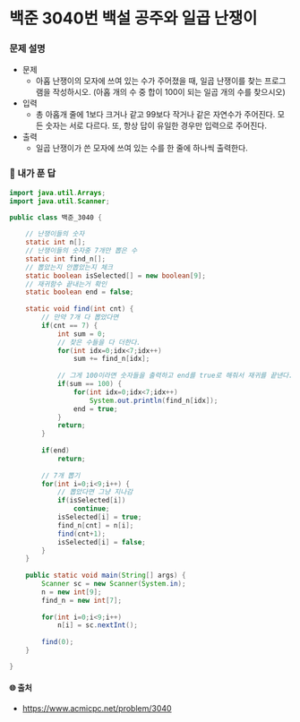 # 백준 3040번 백설 공주와 일곱 난쟁이

### 문제 설명

- 문제
  - 아홉 난쟁이의 모자에 쓰여 있는 수가 주어졌을 때, 일곱 난쟁이를 찾는 프로그램을 작성하시오. (아홉 개의 수 중 합이 100이 되는 일곱 개의 수를 찾으시오)
- 입력
  - 총 아홉개 줄에 1보다 크거나 같고 99보다 작거나 같은 자연수가 주어진다. 모든 숫자는 서로 다르다. 또, 항상 답이 유일한 경우만 입력으로 주어진다.
- 출력
  - 일곱 난쟁이가 쓴 모자에 쓰여 있는 수를 한 줄에 하나씩 출력한다.



### :full_moon_with_face: 내가 푼 답

```java
import java.util.Arrays;
import java.util.Scanner;

public class 백준_3040 {
	
	// 난쟁이들의 숫자
	static int n[];
	// 난쟁이들의 숫자중 7개만 뽑은 수
	static int find_n[];
	// 뽑았는지 안뽑았는지 체크
	static boolean isSelected[] = new boolean[9];
	// 재귀함수 끝내는거 확인
	static boolean end = false;
	
	static void find(int cnt) {
		// 만약 7개 다 뽑았다면
		if(cnt == 7) {
			int sum = 0;
			// 찾은 수들을 다 더한다.
			for(int idx=0;idx<7;idx++)
				sum += find_n[idx];
			
			// 그게 100이라면 숫자들을 출력하고 end를 true로 해줘서 재귀를 끝낸다.
			if(sum == 100) {
				for(int idx=0;idx<7;idx++)
					System.out.println(find_n[idx]);
				end = true;
			}
			return;
		}
		
		if(end)
			return;
		
		// 7개 뽑기
		for(int i=0;i<9;i++) {
			// 뽑았다면 그냥 지나감
			if(isSelected[i])
				continue;
			isSelected[i] = true;
			find_n[cnt] = n[i];
			find(cnt+1);
			isSelected[i] = false;
		}
	}
	
	public static void main(String[] args) {
		Scanner sc = new Scanner(System.in);
		n = new int[9];
		find_n = new int[7];
		
		for(int i=0;i<9;i++)
			n[i] = sc.nextInt();
		
		find(0);
	}

}
```





#### :globe_with_meridians: 출처

- https://www.acmicpc.net/problem/3040